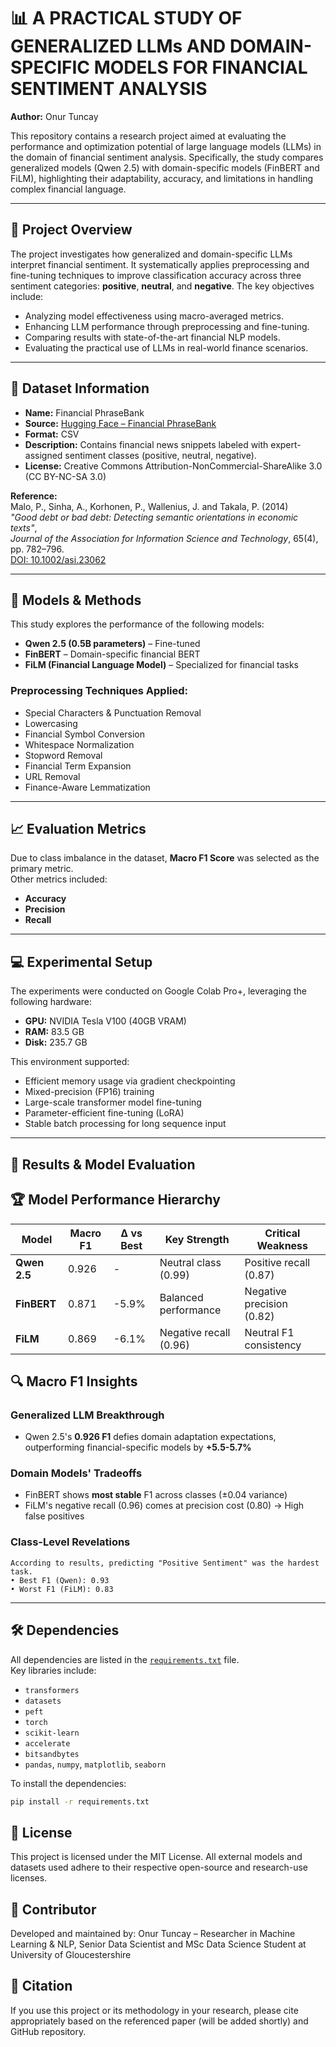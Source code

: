 
# 📊 A PRACTICAL STUDY OF GENERALIZED LLMs AND DOMAIN-SPECIFIC MODELS FOR FINANCIAL SENTIMENT ANALYSIS  
**Author:** Onur Tuncay

This repository contains a research project aimed at evaluating the performance and optimization potential of large language models (LLMs) in the domain of financial sentiment analysis. Specifically, the study compares generalized models (Qwen 2.5) with domain-specific models (FinBERT and FiLM), highlighting their adaptability, accuracy, and limitations in handling complex financial language.

---

## 📌 Project Overview

The project investigates how generalized and domain-specific LLMs interpret financial sentiment. It systematically applies preprocessing and fine-tuning techniques to improve classification accuracy across three sentiment categories: **positive**, **neutral**, and **negative**. The key objectives include:

- Analyzing model effectiveness using macro-averaged metrics.
- Enhancing LLM performance through preprocessing and fine-tuning.
- Comparing results with state-of-the-art financial NLP models.
- Evaluating the practical use of LLMs in real-world finance scenarios.

---

## 📂 Dataset Information

- **Name:** Financial PhraseBank  
- **Source:** [Hugging Face – Financial PhraseBank](https://huggingface.co/datasets/takala/financial_phrasebank)  
- **Format:** CSV  
- **Description:** Contains financial news snippets labeled with expert-assigned sentiment classes (positive, neutral, negative).  
- **License:** Creative Commons Attribution-NonCommercial-ShareAlike 3.0 (CC BY-NC-SA 3.0)

**Reference:**  
Malo, P., Sinha, A., Korhonen, P., Wallenius, J. and Takala, P. (2014)  
*"Good debt or bad debt: Detecting semantic orientations in economic texts"*,  
_Journal of the Association for Information Science and Technology_, 65(4), pp. 782–796.  
[DOI: 10.1002/asi.23062](https://doi.org/10.1002/asi.23062)

---

## 🧠 Models & Methods

This study explores the performance of the following models:

- **Qwen 2.5 (0.5B parameters)** – Fine-tuned  
- **FinBERT** – Domain-specific financial BERT  
- **FiLM (Financial Language Model)** – Specialized for financial tasks

### Preprocessing Techniques Applied:

- Special Characters & Punctuation Removal  
- Lowercasing  
- Financial Symbol Conversion  
- Whitespace Normalization  
- Stopword Removal  
- Financial Term Expansion  
- URL Removal  
- Finance-Aware Lemmatization  

---

## 📈 Evaluation Metrics

Due to class imbalance in the dataset, **Macro F1 Score** was selected as the primary metric.  
Other metrics included:

- **Accuracy**  
- **Precision**  
- **Recall**

---

## 💻 Experimental Setup

The experiments were conducted on Google Colab Pro+, leveraging the following hardware:

- **GPU:** NVIDIA Tesla V100 (40GB VRAM)  
- **RAM:** 83.5 GB  
- **Disk:** 235.7 GB

This environment supported:

- Efficient memory usage via gradient checkpointing  
- Mixed-precision (FP16) training  
- Large-scale transformer model fine-tuning  
- Parameter-efficient fine-tuning (LoRA)  
- Stable batch processing for long sequence input

---

## 🚀 Results & Model Evaluation

## 🏆 Model Performance Hierarchy

| Model       | Macro F1 | Δ vs Best | Key Strength          | Critical Weakness          |
|-------------|----------|-----------|-----------------------|----------------------------|
| **Qwen 2.5** | 0.926    | -         | Neutral class (0.99)  | Positive recall (0.87)      |
| **FinBERT**  | 0.871    | -5.9%     | Balanced performance  | Negative precision (0.82)   |
| **FiLM**     | 0.869    | -6.1%     | Negative recall (0.96)| Neutral F1 consistency      |

## 🔍 Macro F1 Insights

### Generalized LLM Breakthrough
- Qwen 2.5's **0.926 F1** defies domain adaptation expectations, outperforming financial-specific models by **+5.5-5.7%**

### Domain Models' Tradeoffs
- FinBERT shows **most stable** F1 across classes (±0.04 variance)
- FiLM's negative recall (0.96) comes at precision cost (0.80) → High false positives

### Class-Level Revelations
```text
According to results, predicting "Positive Sentiment" was the hardest task.  
• Best F1 (Qwen): 0.93  
• Worst F1 (FiLM): 0.83  
```

---

## 🛠️ Dependencies

All dependencies are listed in the [`requirements.txt`](./requirements.txt) file.  
Key libraries include:

- `transformers`  
- `datasets`  
- `peft`  
- `torch`  
- `scikit-learn`  
- `accelerate`  
- `bitsandbytes`  
- `pandas`, `numpy`, `matplotlib`, `seaborn`

To install the dependencies:

```bash
pip install -r requirements.txt
```
## 📜 License
This project is licensed under the MIT License.
All external models and datasets used adhere to their respective open-source and research-use licenses.

## 👤 Contributor
Developed and maintained by:
Onur Tuncay – Researcher in Machine Learning & NLP,  Senior Data Scientist and MSc Data Science Student at University of Gloucestershire


## 🧠 Citation
If you use this project or its methodology in your research, please cite appropriately based on the referenced paper (will be added shortly) and GitHub repository.

